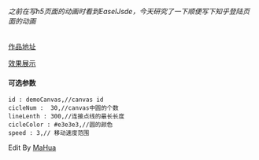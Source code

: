 <html lang="en"><head>
    <meta charset="UTF-8">
    </head>
<body marginheight="0"><h6>之前在写h5页面的动画时看到EaselJsde，今天研究了一下顺便写下知乎登陆页面的动画</h6>
<p><a href="https://github.com/Kinco4TC/zhihuLoginCanva">作品地址</a>

</p>
<p><a href="http://162.219.125.119/zhihuLoginCanva/a.html">效果展示</a>
</p>
<h4>可选参数</h4>
<pre><code class="lang-javascript">id : demoCanvas,//canvas id
cicleNum :  30,//canvas中圆的个数
lineLenth : 300,//连接点线的最长长度
cicleColor : #e3e3e3,//圆的颜色
speed : 3,// 移动速度范围</code></pre>
<p>Edit By <a href="http://mahua.jser.me">MaHua</a></p>
</body></html>
